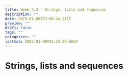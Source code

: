 ```yaml
---
title: Week 4.2 - Strings, lists and sequences
description: ""
date: 2023-01-08T23:08:44.211Z
preview: ""
draft: false
tags: ""
categories: ""
lastmod: 2023-01-09T01:25:26.566Z
---
```

# Strings, lists and sequences